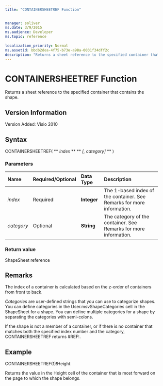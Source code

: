 ```yaml
---
title: "CONTAINERSHEETREF Function"
 
 
manager: soliver
ms.date: 3/9/2015
ms.audience: Developer
ms.topic: reference
 
localization_priority: Normal
ms.assetid: bbdb2dea-4f75-b73e-a98a-0031f34dff2c
description: "Returns a sheet reference to the specified container that contains the shape."
---
```


# CONTAINERSHEETREF Function

Returns a sheet reference to the specified container that contains the shape.
  
## Version Information

Version Added: Visio 2010 
  
## Syntax

CONTAINERSHEETREF( ** *index* ** ** *[, category]* ** ) 
  
### Parameters

|**Name**|**Required/Optional**|**Data Type**|**Description**|
|:-----|:-----|:-----|:-----|
| _index_ <br/> |Required  <br/> |**Integer** <br/> |The 1-based index of the container. See Remarks for more information.  <br/> |
| _category_ <br/> |Optional  <br/> |**String** <br/> |The category of the container. See Remarks for more information.  <br/> |
   
### Return value

ShapeSheet reference
  
## Remarks

The index of a container is calculated based on the z-order of containers from front to back.
  
 *Categories*  are user-defined strings that you can use to categorize shapes. You can define categories in the User.msvShapeCategories cell in the ShapeSheet for a shape. You can define multiple categories for a shape by separating the categories with semi-colons. 
  
If the shape is not a member of a container, or if there is no container that matches both the specified index number and the category, CONTAINERSHEETREF returns #REF!.
  
## Example

CONTAINERSHEETREF(1)!Height 
  
Returns the value in the Height cell of the container that is most forward on the page to which the shape belongs. 
  

